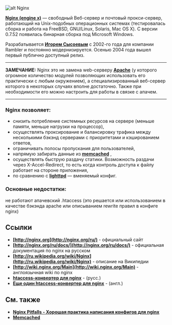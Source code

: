 ![alt Nginx](https://raw.github.com/uran1980/my-blog/master/Nginx/images/nginx-logo.png)

**[Nginx (engine x)](http://nginx.org/ru/)** — свободный Веб-сервер и почтовый прокси-сервер, работающий на Unix-подобных операционных системах (тестировалась сборка и работа на FreeBSD, GNU/Linux, Solaris, Mac OS X). С версии 0.7.52 появилась бинарная сборка под Microsoft Windows.

Разрабатывается **[Игорем Сысоевым](http://ru.wikipedia.org/wiki/%D0%A1%D1%8B%D1%81%D0%BE%D0%B5%D0%B2,_%D0%98%D0%B3%D0%BE%D1%80%D1%8C_%D0%92%D0%BB%D0%B0%D0%B4%D0%B8%D0%BC%D0%B8%D1%80%D0%BE%D0%B2%D0%B8%D1%87)** с 2002-го года для компании Rambler и постоянно модернизируется. Осенью 2004 года вышел первый публично доступный релиз.

***
**ЗАМЕЧАНИЕ:**
Nginx это не замена web-серверу **[Apache](http://ru.wikipedia.org/wiki/Apache)** (у которого огромное количество модулей позволяющих использовать его практически с любым окружением), а специализированный веб-сервер которого в некоторых случаях вполне достаточно. Также при необходимости его можно настроить для работы в связке с апачем.
***

### Nginx позволяет:
* снизить потребление системных ресурсов на сервере (меньше памяти, меньше нагрузки на процессор),
* осуществлять проксирование и балансировку трафика между несколькими бэкэнд серверами с приоритетами и кэшированием ответов,
* ограничивать полосы пропускания для пользователей,
* напрямую забирать данные из **[memcached](http://www.uran1980.com/myfolio/2009/05/19/memcached/)** ,
* осуществлять быструю раздачу статики. Возможность раздачи через X-Accel-Redirect, то есть когда контроль доступа к файлу работает на стороне приложения,
* по сравнению с **[lighttpd](http://ru.wikipedia.org/wiki/Lighttpd)** — вменяемый конфиг.


### Основные недостатки:
не работают апачевский .htaccess (это решается или использованием в качестве бэкэнда apache или описыванием rewrite правил в конфиге nginx)


## Ссылки
* **[http://nginx.org](http://nginx.org/ru/)** - официальный сайт
* **[http://nginx.org/ru/docs/](http://nginx.org/ru/docs/)** - официальная документация по nginx на русском
* **[http://ru.wikipedia.org/wiki/Nginx](http://ru.wikipedia.org/wiki/Nginx)** - описание на Википедии
* **[http://wiki.nginx.org/Main](http://wiki.nginx.org/Main)** - англоязычная wiki по nginx
* **[htaccess-конвертер для nginx](http://winginx.ru/htaccess)** - (русс.)
* **[Еще один htaccess-конвертер для nginx](http://www.anilcetin.com/convert-apache-htaccess-to-nginx/)** - (англ.)


## См. также
* **[Nginx Pitfalls - Хорошая практика написания конфигов для nginx](http://wiki.nginx.org/Pitfalls)**
* **[Memcached](https://github.com/uran1980/my-blog/blob/master/Memcached/memcached.md)**
